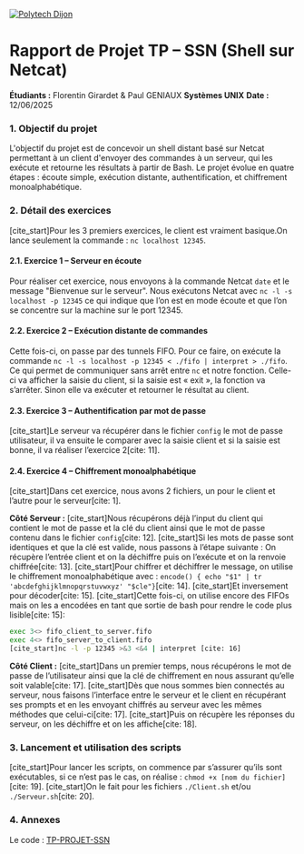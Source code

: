 [![Polytech Dijon](https://www.google.com/url?sa=i&url=https%3A%2F%2Fpolytech.ube.fr%2F&psig=AOvVaw33v0Lwgbf_kfxAiDA_--vP&ust=1749817358907000&source=images&cd=vfe&opi=89978449&ved=0CBQQjRxqFwoTCKD02-Lv640DFQAAAAAdAAAAABAE "Polytech Dijon")](https://github.com/flofgi/TP-PROJET-SSN/blob/main/MD/logo-ube-v3.png)

# Rapport de Projet TP – SSN (Shell sur Netcat)

**Étudiants :** Florentin Girardet & Paul GENIAUX
**Systèmes UNIX**
**Date :** 12/06/2025

### 1\. Objectif du projet

L'objectif du projet est de concevoir un shell distant basé sur Netcat permettant à un client d'envoyer des commandes à un serveur, qui les exécute et retourne les résultats à partir de Bash. Le projet évolue en quatre étapes : écoute simple, exécution distante, authentification, et chiffrement monoalphabétique.

### 2\. Détail des exercices

[cite\_start]Pour les 3 premiers exercices, le client est vraiment basique.On lance seulement la commande : `nc localhost 12345`.

#### 2.1. Exercice 1 – Serveur en écoute

Pour réaliser cet exercice, nous envoyons à la commande Netcat `date` et le message "Bienvenue sur le serveur". Nous exécutons Netcat avec `nc -l -s localhost -p 12345` ce qui indique que l’on est en mode écoute et que l’on se concentre sur la machine sur le port 12345.

#### 2.2. Exercice 2 – Exécution distante de commandes

Cette fois-ci, on passe par des tunnels FIFO. Pour ce faire, on exécute la commande `nc -l -s localhost -p 12345 < ./fifo | interpret > ./fifo`. Ce qui permet de communiquer sans arrêt entre `nc` et notre fonction. Celle-ci va afficher la saisie du client, si la saisie est « exit », la fonction va s’arrêter. Sinon elle va exécuter et retourner le résultat au client.

#### 2.3. Exercice 3 – Authentification par mot de passe

[cite\_start]Le serveur va récupérer dans le fichier `config` le mot de passe utilisateur, il va ensuite le comparer avec la saisie client et si la saisie est bonne, il va réaliser l’exercice 2[cite: 11].

#### 2.4. Exercice 4 – Chiffrement monoalphabétique

[cite\_start]Dans cet exercice, nous avons 2 fichiers, un pour le client et l’autre pour le serveur[cite: 1].

**Côté Serveur :**
[cite\_start]Nous récupérons déjà l’input du client qui contient le mot de passe et la clé du client ainsi que le mot de passe contenu dans le fichier `config`[cite: 12]. [cite\_start]Si les mots de passe sont identiques et que la clé est valide, nous passons à l’étape suivante : On récupère l’entrée client et on la déchiffre puis on l’exécute et on la renvoie chiffrée[cite: 13]. [cite\_start]Pour chiffrer et déchiffrer le message, on utilise le chiffrement monoalphabétique avec : `encode() { echo "$1" | tr 'abcdefghijklmnopqrstuvwxyz' "$cle"}`[cite: 14]. [cite\_start]Et inversement pour décoder[cite: 15]. [cite\_start]Cette fois-ci, on utilise encore des FIFOs mais on les a encodées en tant que sortie de bash pour rendre le code plus lisible[cite: 15]:

```bash
exec 3<> fifo_client_to_server.fifo
exec 4<> fifo_server_to_client.fifo
[cite_start]nc -l -p 12345 >&3 <&4 | interpret [cite: 16]
```

**Côté Client :**
[cite\_start]Dans un premier temps, nous récupérons le mot de passe de l’utilisateur ainsi que la clé de chiffrement en nous assurant qu’elle soit valable[cite: 17]. [cite\_start]Dès que nous sommes bien connectés au serveur, nous faisons l’interface entre le serveur et le client en récupérant ses prompts et en les envoyant chiffrés au serveur avec les mêmes méthodes que celui-ci[cite: 17]. [cite\_start]Puis on récupère les réponses du serveur, on les déchiffre et on les affiche[cite: 18].

### 3\. Lancement et utilisation des scripts

[cite\_start]Pour lancer les scripts, on commence par s’assurer qu’ils sont exécutables, si ce n’est pas le cas, on réalise : `chmod +x [nom du fichier]`[cite: 19]. [cite\_start]On le fait pour les fichiers `./Client.sh` et/ou `./Serveur.sh`[cite: 20].

### 4\. Annexes

Le code : [TP-PROJET-SSN](https://github.com/flofgi/TP-PROJET-SSN/)
